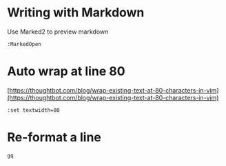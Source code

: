 # Writing with Markdown

Use Marked2 to preview markdown

`:MarkedOpen`

# Auto wrap at line 80

[https://thoughtbot.com/blog/wrap-existing-text-at-80-characters-in-vim](https://thoughtbot.com/blog/wrap-existing-text-at-80-characters-in-vim)

`:set textwidth=80`

# Re-format a line

`gq`
